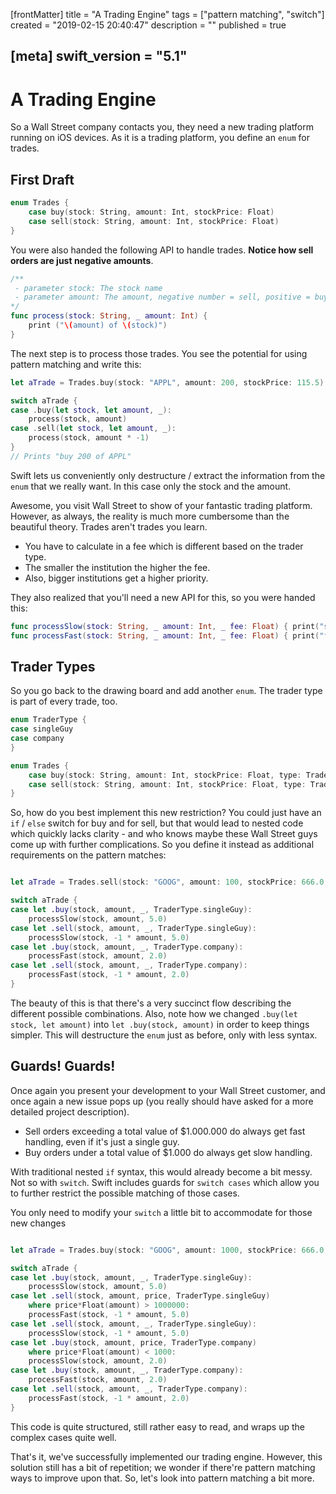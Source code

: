 [frontMatter]
title = "A Trading Engine"
tags = ["pattern matching", "switch"]
created = "2019-02-15 20:40:47"
description = ""
published = true

[meta]
swift_version = "5.1"
---

# A Trading Engine

So a Wall Street company contacts you, they need a new trading platform running
on iOS devices. As it is a trading platform, you define an `enum` for
trades.

## First Draft

``` Swift
enum Trades {
    case buy(stock: String, amount: Int, stockPrice: Float)
    case sell(stock: String, amount: Int, stockPrice: Float)
}
```

You were also handed the following API to handle trades. **Notice how
sell orders are just negative amounts**. 

``` Swift
/**
 - parameter stock: The stock name
 - parameter amount: The amount, negative number = sell, positive = buy
*/
func process(stock: String, _ amount: Int) {
    print ("\(amount) of \(stock)")
}
```

The next step is to process those trades. You see the potential for
using pattern matching and write this:

``` Swift
let aTrade = Trades.buy(stock: "APPL", amount: 200, stockPrice: 115.5)

switch aTrade {
case .buy(let stock, let amount, _):
    process(stock, amount)
case .sell(let stock, let amount, _):
    process(stock, amount * -1)
}
// Prints "buy 200 of APPL"
```

Swift lets us conveniently only destructure / extract the information
from the `enum` that we really want. In this case only the stock and the
amount.

Awesome, you visit Wall Street to show of your fantastic trading
platform. However, as always, the reality is much more cumbersome than
the beautiful theory. Trades aren\'t trades you learn.

-   You have to calculate in a fee which is different based on the
    trader type.
-   The smaller the institution the higher the fee.
-   Also, bigger institutions get a higher priority.

They also realized that you\'ll need a new API for this, so you were
handed this:

``` Swift
func processSlow(stock: String, _ amount: Int, _ fee: Float) { print("slow") }
func processFast(stock: String, _ amount: Int, _ fee: Float) { print("fast") }
```

## Trader Types

So you go back to the drawing board and add another `enum`. The trader
type is part of every trade, too.

``` Swift
enum TraderType {
case singleGuy
case company
} 

enum Trades {
    case buy(stock: String, amount: Int, stockPrice: Float, type: TraderType)
    case sell(stock: String, amount: Int, stockPrice: Float, type: TraderType)
}

```

So, how do you best implement this new restriction? You could just have
an `if` / `else` switch for buy and for sell, but that would lead to
nested code which quickly lacks clarity - and who knows maybe these Wall
Street guys come up with further complications. So you define it instead
as additional requirements on the pattern matches:

``` Swift

let aTrade = Trades.sell(stock: "GOOG", amount: 100, stockPrice: 666.0, type: TraderType.company)

switch aTrade {
case let .buy(stock, amount, _, TraderType.singleGuy):
    processSlow(stock, amount, 5.0)
case let .sell(stock, amount, _, TraderType.singleGuy):
    processSlow(stock, -1 * amount, 5.0)
case let .buy(stock, amount, _, TraderType.company):
    processFast(stock, amount, 2.0)
case let .sell(stock, amount, _, TraderType.company):
    processFast(stock, -1 * amount, 2.0)
}
```

The beauty of this is that there\'s a very succinct flow describing the
different possible combinations. Also, note how we changed
`.buy(let stock, let amount)` into `let .buy(stock, amount)` in order to
keep things simpler. This will destructure the `enum` just as before,
only with less syntax.

## Guards! Guards!

Once again you present your development to your Wall Street customer,
and once again a new issue pops up (you really should have asked for a
more detailed project description).

-   Sell orders exceeding a total value of \$1.000.000 do always get
    fast handling, even if it\'s just a single guy.
-   Buy orders under a total value of \$1.000 do always get slow
    handling.

With traditional nested `if` syntax, this would already become a bit
messy. Not so with `switch`. Swift includes guards for `switch cases`
which allow you to further restrict the possible matching of those
cases.

You only need to modify your `switch` a little bit to accommodate for
those new changes

``` Swift

let aTrade = Trades.buy(stock: "GOOG", amount: 1000, stockPrice: 666.0, type: TraderType.singleGuy)

switch aTrade {
case let .buy(stock, amount, _, TraderType.singleGuy):
    processSlow(stock, amount, 5.0)
case let .sell(stock, amount, price, TraderType.singleGuy)
    where price*Float(amount) > 1000000:
    processFast(stock, -1 * amount, 5.0)
case let .sell(stock, amount, _, TraderType.singleGuy):
    processSlow(stock, -1 * amount, 5.0)
case let .buy(stock, amount, price, TraderType.company)
    where price*Float(amount) < 1000:
    processSlow(stock, amount, 2.0)
case let .buy(stock, amount, _, TraderType.company):
    processFast(stock, amount, 2.0)
case let .sell(stock, amount, _, TraderType.company):
    processFast(stock, -1 * amount, 2.0)
}
```

This code is quite structured, still rather easy to read, and wraps up
the complex cases quite well.

That\'s it, we\'ve successfully implemented our trading engine. However,
this solution still has a bit of repetition; we wonder if there\'re
pattern matching ways to improve upon that. So, let\'s look into pattern
matching a bit more.

